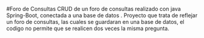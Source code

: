 #Foro de Consultas
CRUD de un foro de consultas realizado con java Spring-Boot, conectada a una base de datos . Proyecto que trata de reflejar un foro de consultas, las cuales se guardaran en una base de datos, el codigo no permite que se realicen dos veces la misma pregunta.
